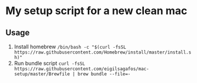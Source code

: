 # My setup script for a new clean mac

## Usage
1. Install homebrew `/bin/bash -c "$(curl -fsSL https://raw.githubusercontent.com/Homebrew/install/master/install.sh)"`
2. Run bundle script `curl -fsSL https://raw.githubusercontent.com/eigilsagafos/mac-setup/master/Brewfile | brew bundle --file=-`
